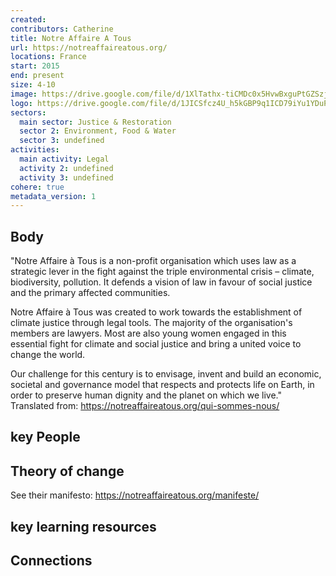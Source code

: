 ```yaml
---
created:
contributors: Catherine
title: Notre Affaire A Tous
url: https://notreaffaireatous.org/ 
locations: France
start: 2015
end: present
size: 4-10
image: https://drive.google.com/file/d/1XlTathx-tiCMDc0x5HvwBxguPtGZSzjV/view?usp=drive_link
logo: https://drive.google.com/file/d/1JICSfcz4U_h5kGBP9q1ICD79iYu1YDuP/view?usp=drive_link
sectors:
  main sector: Justice & Restoration
  sector 2: Environment, Food & Water
  sector 3: undefined
activities: 
  main activity: Legal
  activity 2: undefined
  activity 3: undefined
cohere: true
metadata_version: 1
---
```



## Body

"Notre Affaire à Tous is a non-profit organisation which uses law as a strategic lever in the fight against the triple environmental crisis – climate, biodiversity, pollution. It defends a vision of law in favour of social justice and the primary affected communities.

Notre Affaire à Tous was created to work towards the establishment of climate justice through legal tools. The majority of the organisation's members are lawyers. Most are also young women engaged in this essential fight for climate and social justice and bring a united voice to change the world.

Our challenge for this century is to envisage, invent and build an economic, societal and governance model that respects and protects life on Earth, in order to preserve human dignity and the planet on which we live."
Translated from: https://notreaffaireatous.org/qui-sommes-nous/ 

## key People



## Theory of change

See their manifesto: https://notreaffaireatous.org/manifeste/ 

## key learning resources



## Connections



